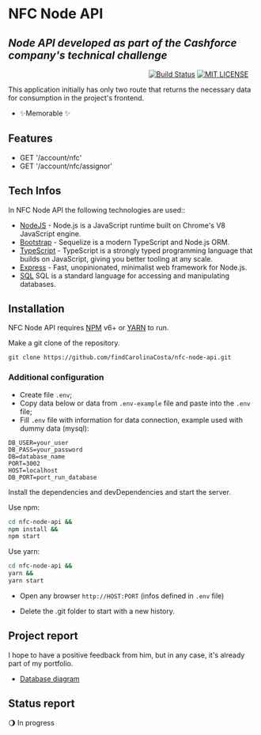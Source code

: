 # NFC Node API
## _Node API developed as part of the Cashforce company's technical challenge_

&nbsp;&nbsp;&nbsp;&nbsp;&nbsp;&nbsp;&nbsp;&nbsp;&nbsp;&nbsp;&nbsp;&nbsp;&nbsp;&nbsp;&nbsp;&nbsp;&nbsp;&nbsp;&nbsp;&nbsp;&nbsp;&nbsp;&nbsp;&nbsp;&nbsp;&nbsp;&nbsp;&nbsp;&nbsp;&nbsp;&nbsp;&nbsp;&nbsp;&nbsp;&nbsp;&nbsp;&nbsp;&nbsp;&nbsp;&nbsp;&nbsp;&nbsp;&nbsp;&nbsp;&nbsp;&nbsp;&nbsp;&nbsp;&nbsp;&nbsp;&nbsp;&nbsp;&nbsp;&nbsp;&nbsp;&nbsp;&nbsp;&nbsp;&nbsp;&nbsp;&nbsp;&nbsp;&nbsp;&nbsp;&nbsp;&nbsp;&nbsp;&nbsp;&nbsp;&nbsp;&nbsp;
[![Build Status](https://travis-ci.org/joemccann/dillinger.svg?branch=master)](https://github.com/findCarolinaCosta/nfc-node-api)
[![MIT LICENSE](https://camo.githubusercontent.com/c6239caa38945e7693646486b0337744e4bd84d52807a7a1756d596a0e13676a/68747470733a2f2f696d672e736869656c64732e696f2f6769746875622f6c6963656e73652f65617379626173652f65617379626173652d7265616374)](https://github.com/findCarolinaCosta/nfc-node-api/blob/main/LICENSE)

This application initially has only two route that returns the necessary data for consumption in the project's frontend.

- ✨Memorable ✨

## Features

- GET '/account/nfc'
- GET '/account/nfc/assignor'

## Tech Infos

In NFC Node API the following technologies are used::

- [NodeJS](https://nodejs.org/en/) - Node.js is a JavaScript runtime built on Chrome's V8 JavaScript engine.
- [Bootstrap](https://sequelize.org/) - Sequelize is a modern TypeScript and Node.js ORM.
- [TypeScript](https://www.typescriptlang.org/) - TypeScript is a strongly typed programming language that builds on JavaScript, giving you better tooling at any scale.
- [Express](https://expressjs.com/) - Fast, unopinionated, minimalist web framework for Node.js.
- [SQL](https://www.w3schools.com/sql/sql_intro.asp) SQL is a standard language for accessing and manipulating databases.

## Installation

NFC Node API requires [NPM](https://www.npmjs.com/) v6+ or [YARN](https://yarnpkg.com/) to run.

Make a git clone of the repository.
```
git clone https://github.com/findCarolinaCosta/nfc-node-api.git
```

### Additional configuration
- Create file `.env`;
- Copy data below or data from `.env-example` file and paste into the `.env` file;
- Fill `.env` file with information for data connection, example used with dummy data (mysql):

```
DB_USER=your_user
DB_PASS=your_password
DB=database_name
PORT=3002
HOST=localhost
DB_PORT=port_run_database
```

Install the dependencies and devDependencies and start the server.

Use npm:
```sh
cd nfc-node-api &&
npm install &&
npm start
```

Use yarn:
```sh
cd nfc-node-api &&
yarn &&
yarn start
```

- Open any browser `http://HOST:PORT` (infos defined in `.env` file)

- Delete the .git folder to start with a new history.

## Project report
I hope to have a positive feedback from him, but in any case, it's already part of my portfolio.
- [Database diagram](./assets/data-diagram.png)

## Status report
:waning_gibbous_moon: In progress
